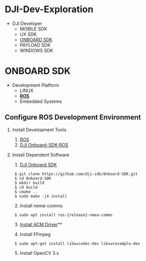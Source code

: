 # DJI-Dev-Exploration

- DJI Developer
	- MOBILE SDK
	- UX SDK
	- [ONBOARD SDK](https://developer.dji.com/onboard-sdk/)
	- PAYLOAD SDK
	- WINDOWS SDK

# ONBOARD SDK

- Development Platform
	- LINUX
	- **[ROS](https://developer.dji.com/onboard-sdk/documentation/quickstart/development-environment.html#configure-ros-development-environment)**
	- Embedded Systems

## Configure ROS Development Environment

1. Install Development Tools
	1. [ROS](https://emanual.robotis.com/docs/en/platform/turtlebot3/quick-start/#pc-setup)
	2. [DJI Onboard-SDK-ROS](https://github.com/dji-sdk/Onboard-SDK-ROS)
	
2. Install Dependent Software
	1. [DJI Onboard SDK](https://github.com/dji-sdk/Onboard-SDK)
	```
	 $ git clone https://github.com/dji-sdk/Onboard-SDK.git
	 $ cd Onboard-SDK
	 $ mkdir build
	 $ cd build
	 $ cmake ..
	 $ sudo make -j4 install
	```
	
	2. Install nema-comms
	```
	 $ sudo apt install ros-{release}-nmea-comms
	```
	
	3. [Install ACM Driver](https://github.com/jetsonhacks/installACMModule)**
	
	4. Install FFmpeg
	```
	 $ sudo apt-get install libavcodec-dev libswresample-dev
	```
	
	5. Install OpenCV 3.x
<!--- echo "# DJI-Dev-Exploration" >> README.md-->
<!--- git init-->
<!--- git add README.md-->
<!--- git commit -m "first commit"-->
<!--- git branch -M main-->
<!--- git remote add origin https://github.com/KhairulIzwan/DJI-Dev-Exploration.git-->
<!--- git push -u origin main-->

